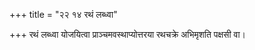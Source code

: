 +++
title = "२२ १४ रथं लब्ध्वा"

+++
रथं लब्ध्वा योजयित्वा प्राञ्चमवस्थाप्योत्तरया रथचक्रे अभिमृशति पक्षसी वा।
